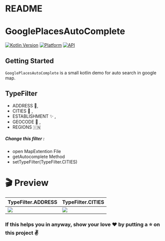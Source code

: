 # README #

# GooglePlacesAutoComplete

[![Kotlin Version](https://img.shields.io/badge/Kotlin-v1.5.20-blue.svg)](https://kotlinlang.org)
[![Platform](https://img.shields.io/badge/Platform-Android-green.svg?style=flat)](https://www.android.com/)
[![API](https://img.shields.io/badge/API-21%2B-brightgreen.svg?style=flat)](https://android-arsenal.com/api?level=21)

Getting Started
------------------------
`GooglePlacesAutoComplete` is a small kotlin demo for auto search in google map.

TypeFilter
------------------------
- ADDRESS 📍,
- CITIES 🌆 ,
- ESTABLISHMENT ✨ ,
- GEOCODE 🎯 ,
- REGIONS 🇮🇳

##### Change this filter :
- open MapExtention File
- getAutocomplete Method
- setTypeFilter(TypeFilter.CITIES)

# 🎬 Preview

| TypeFilter.ADDRESS | TypeFilter.CITIES |
|--|--|
| ![](https://github.com/ShwetaChauhan18/GooglePlacesAutoComplete/blob/master/images/google_place_address.gif) | ![](https://github.com/ShwetaChauhan18/GooglePlacesAutoComplete/blob/master/images/google_place_city.gif) |

### If this helps you in anyway, show your love :heart: by putting a :star: on this project :v:
